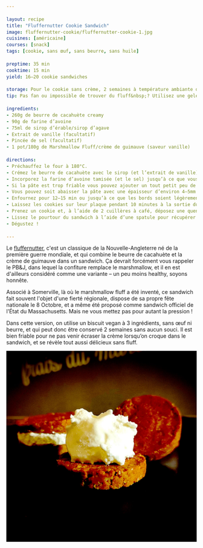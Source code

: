 ```yaml
---

layout: recipe
title: "Fluffernutter Cookie Sandwich"
image: fluffernutter-cookie/fluffernutter-cookie-1.jpg
cuisines: [américaine]
courses: [snack]
tags: [cookie, sans œuf, sans beurre, sans huile]

preptime: 35 min
cooktime: 15 min
yield: 16–20 cookie sandwiches

storage: Pour le cookie sans crème, 2 semaines à température ambiante dans un bocal à cookie, et 3 mois au congélateur. Pour le cookie assemblé, 5–7 jours dans une boîte hermétique.
tip: Pas fan ou impossible de trouver du fluff&nbsp;? Utilisez une gelée/confiture de fruits pour une version PB&J.

ingredients:
- 260g de beurre de cacahuète creamy
- 90g de farine d’avoine
- 75ml de sirop d’érable/sirop d’agave
- Extrait de vanille (facultatif)
- Pincée de sel (facultatif)
- 1 pot/180g de Marshmallow Fluff/crème de guimauve (saveur vanille)

directions:
- Préchauffez le four à 180°C. 
- Crémez le beurre de cacahuète avec le sirop (et l’extrait de vanille). 
- Incorporez la farine d’avoine tamisée (et le sel) jusqu’à ce que vous puissiez former une boule qui se tient. On cherche quelque chose qui se rapproche de la pâte sablée ou du shortbread en un peu plus élastique.
- Si la pâte est trop friable vous pouvez ajouter un tout petit peu de sirop pour corriger la consistance.
- Vous pouvez soit abaisser la pâte avec une épaisseur d’environ 4–5mm puis découper vos biscuits à l’aide d’un emporte-pièce, soit la diviser en petites boules égales et les foncer dans un emporte-pièce sur la plaque de cuisson. Cela permettra d’obtenir des cookies de taille similaire qui seront plus faciles à assembler ensuite – ils ne vont ni gonfler ni s'étaler à la cuisson.
- Enfournez pour 12–15 min ou jusqu’à ce que les bords soient légèrement dorés – ou qu’une très légère indentation reste après avoir appuyé dessus avec le doigt. Surveillez avec attention car les cookies peuvent brunir extrêmement rapidement en fin de cuisson.
- Laissez les cookies sur leur plaque pendant 10 minutes à la sortie du four puis transférez-les sur une grille pour les faire refroidir. Ils devraient durcir en refroidissant. 
- Prenez un cookie et, à l’aide de 2 cuillères à café, déposez une quenelle de fluff dessus puis refermez le sandwich avec un 2e cookie pour l’étaler de manière bien homogène. 
- Lissez le pourtour du sandwich à l’aide d’une spatule pour récupérer l’excédent de fluff qui a débordé.
- Dégustez !

---
```


Le [fluffernutter](https://en.wikipedia.org/wiki/Fluffernutter), c'est un classique de la Nouvelle-Angleterre né de la première guerre mondiale, et qui combine le beurre de cacahuète et la crème de guimauve dans un sandwich. Ça devrait forcément vous rappeler le PB&J, dans lequel la confiture remplace le marshmallow, et il en est d'ailleurs considéré comme une variante – un peu moins healthy, soyons honnête.

Associé à Somerville, là où le marshmallow fluff a été inventé, ce sandwich fait souvent l'objet d'une fierté régionale, dispose de sa propre fête nationale le 8&nbsp;Octobre, et a même été proposé comme sandwich officiel de l'État du Massachusetts. Mais ne vous mettez pas pour autant la pression&nbsp;!

Dans cette version, on utilise un biscuit vegan à 3 ingrédients, sans œuf ni beurre, et qui peut donc être conservé 2&nbsp;semaines sans aucun souci. Il est bien friable pour ne pas venir écraser la crème lorsqu’on croque dans le sandwich, et se révèle tout aussi délicieux sans fluff. 

![Une belle quenelle bien généreuse de crème de guimauve déposée sur un biscuit, avant que le sandwich soit refermé avec un deuxième biscuit. Ceux-ci restent friables pour ne pas que la crème déborde lorsqu’on croque dedans.](../images/fluffernutter-cookie/fluffernutter-cookie-2.jpg)